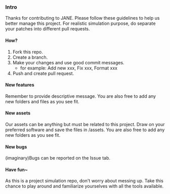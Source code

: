 ### Intro
Thanks for contributing to JANE.
Please follow these guidelines to help us better manage this project. For realistic simulation purpose, do separate your patches into different pull requests.

#### How?
1. Fork this repo.
2. Create a branch.
3. Make your changes and use good commit messages.
    - for example: Add new xxx, Fix xxx, Format xxx
4. Push and create pull request.

#### New features
Remember to provide descriptive message. You are also free to add any new folders and files as you see fit.

#### New assets
Our assets can be anything but must be related to this project. Draw on your preferred software and save the files in /assets. You are also free to add any new folders as you see fit.

#### New bugs
(imaginary)Bugs can be reported on the Issue tab.

#### Have fun~
As this is a project simulation repo, don't worry about messing up. Take this chance to play around and familiarize yourselves with all the tools available.
